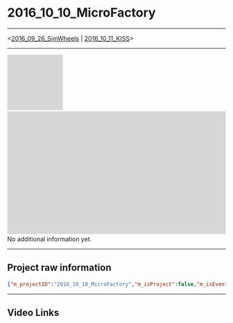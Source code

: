 # 2016_10_10_MicroFactory  
  
-------------------------   

  <[2016_09_26_SimWheels](2016_09_26_SimWheels\readme.md) | [2016_10_11_KISS](2016_10_11_KISS\readme.md)>
  
-------------------------   

[![Icon Img](icon.png)](icon.png)  
[![Preview Img](preview.png)](preview.png)   No additional information yet.
  
-------------------------   

## Project raw information   
``` json  
{"m_projectID":"2016_10_10_MicroFactory","m_isProject":false,"m_isEvent":false,"m_projectName":{"m_idNameWithoutDate":"","m_shortName":"","m_officialName":""},"m_fourWordsPitch":{"m_one":"","m_two":"","m_three":"","m_four":""},"m_tweetPitch":{"m_oneTweetDescription":""},"m_descriptions":{"m_shortDescription":"","m_longDescription":""},"m_credits":{"m_toCredits":[]},"m_videos":{"m_quickPushedDemo":"","m_30SecondPitch":"","m_projectReview":"","m_projectPlaythrough":"","m_allVideoPushedOnline":[]},"m_projectInfo":{"m_painsToSolved":[],"m_solutionProposed":[],"m_howIsItUnique":[],"m_usersTargeted":[],"m_projectState":""}}
```  

  
-------------------------   

## Video Links   